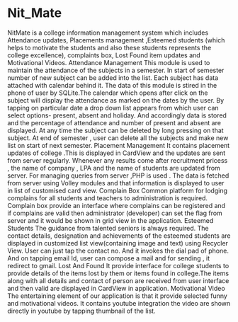 # Nit_Mate
NitMate is a college information management system which includes Attendance updates, Placements management ,Esteemed students (which helps to motivate the students and also these students represents the college excellence), complaints box, Lost Found item updates and Motivational Videos.
Attendance Management
This module is used to maintain the attendance of the subjects in a semester. In start of semester number of new subject can be added into the list. Each subject has data attached with calendar behind it. The data of this module is stired in the phone of user by SQLite.The calendar which opens after click on the subject will display the attendance as marked on the dates by the user. By tapping on particular date a drop down list appears from which user can select options- present, absent and holiday. And accordingly data is stored and the percentage of attendance and number of present and absent are displayed.
At any time the subject can be deleted by long pressing on that subject. At end of semester , user can delete all the subjects and make new list on start of next semester.
Placement Management
It contains placement updates of college .This is displayed in CardView and the updates are sent from     server regularly. Whenever any results come after recruitment pricess , the name of company , LPA and the name of students are updated from server.
For managing queries from server ,PHP is used . The data is fetched from server using Volley modules and that information is displayed to user in list of customised card view.
Complain Box
Common platform for lodging complains for all students and teachers to administration is required. Complain box provide an interface where  complains can be registered and if complains are valid then administrator (developer) can set the flag from server and it would be shown in grid view in the application.
Esteemed Students
The guidance from talented seniors is always required. The contact details, designation and achievements of the esteemed students are displayed in customized list view(containing image and text) using Recycler View. User can just tap the contact no. And it invokes the dial pad of phone. And on tapping email Id, user can compose a mail and for sending , it redirect to gmail.
Lost And Found
It provide interface for college students to provide details of the items lost by them or items found in college.The items along with all details and contact of person are received from user interface and then valid are displayed in CardView in application.
Motivational Video
The entertaining element of our application is that it provide selected funny and motivational videos. It contains youtube integration the video are shown directly in youtube by tapping thumbnail of the list.
